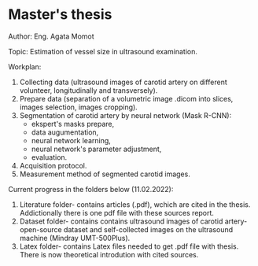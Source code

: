 # Master's thesis 

Author: Eng. Agata Momot

Topic: Estimation of vessel size in ultrasound examination. 

Workplan: 
1. Collecting data (ultrasound images of carotid artery on different volunteer, longitudinally and transversely).
2. Prepare data (separation of a volumetric image .dicom into slices, images selection, images cropping).
3. Segmentation of carotid artery by neural network (Mask R-CNN):
      - ekspert's masks prepare,
      - data augumentation,
      - neural network learning,
      - neural network's parameter adjustment,
      - evaluation.
4. Acquisition protocol.
5. Measurement method of segmented carotid images.


Current progress in the folders below (11.02.2022):
1. Literature folder- contains articles (.pdf), wchich are cited in the thesis. Addictionally there is one pdf file with these sources report.
2. Dataset folder- contains contains ultrasound images of carotid artery- open-source dataset and self-collected images on the ultrasound machine (Mindray UMT-500Plus). 
3. Latex folder- contains Latex files needed to get .pdf file with thesis. There is now theoretical introdution with cited sources. 





